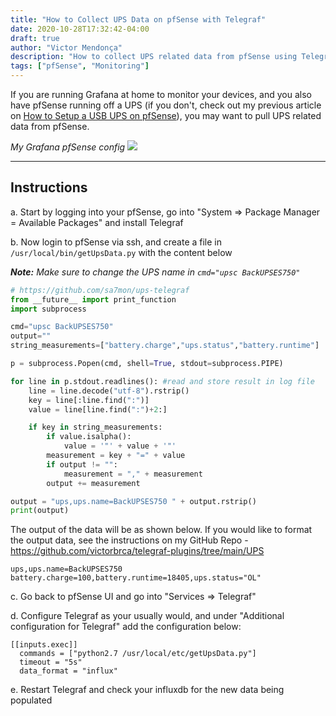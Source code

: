 ```yaml
---
title: "How to Collect UPS Data on pfSense with Telegraf"
date: 2020-10-28T17:32:42-04:00
draft: true
author: "Victor Mendonça"
description: "How to collect UPS related data from pfSense using Telegraf"
tags: ["pfSense", "Monitoring"]
---
```


If you are running Grafana at home to monitor your devices, and you also have pfSense running off a UPS (if you don't, check out my previous article on [How to Setup a USB UPS on pfSense](https://blog.victormendonca.com/2020/10/28/how-to-setup-ups-on-pfsense/)), you may want to pull UPS related data from pfSense.

_My Grafana pfSense config_
![](./img/how-to-collect-ups-data-on-pfsense-with-telegraf/screen1.png)

- - -

Instructions
---

a. Start by logging into your pfSense, go into "System => Package Manager = Available Packages" and install Telegraf

b. Now login to pfSense via ssh, and create a file in `/usr/local/bin/getUpsData.py` with the content below

_**Note:** Make sure to change the UPS name in `cmd="upsc BackUPSES750"`_

```python
# https://github.com/sa7mon/ups-telegraf
from __future__ import print_function
import subprocess

cmd="upsc BackUPSES750"
output=""
string_measurements=["battery.charge","ups.status","battery.runtime"]

p = subprocess.Popen(cmd, shell=True, stdout=subprocess.PIPE)

for line in p.stdout.readlines(): #read and store result in log file
    line = line.decode("utf-8").rstrip()
    key = line[:line.find(":")]
    value = line[line.find(":")+2:]

    if key in string_measurements:
        if value.isalpha():
            value = '"' + value + '"'
        measurement = key + "=" + value
        if output != "":
            measurement = "," + measurement
        output += measurement

output = "ups,ups.name=BackUPSES750 " + output.rstrip()
print(output)
```

The output of the data will be as shown below. If you would like to format the output data, see the instructions on my GitHub Repo - https://github.com/victorbrca/telegraf-plugins/tree/main/UPS

```none
ups,ups.name=BackUPSES750 battery.charge=100,battery.runtime=18405,ups.status="OL"
```

c. Go back to pfSense UI and go into "Services => Telegraf"

d. Configure Telegraf as your usually would, and under "Additional configuration for Telegraf" add the configuration below:

```
[[inputs.exec]]
  commands = ["python2.7 /usr/local/etc/getUpsData.py"]
  timeout = "5s"
  data_format = "influx"
```

e. Restart Telegraf and check your influxdb for the new data being populated
